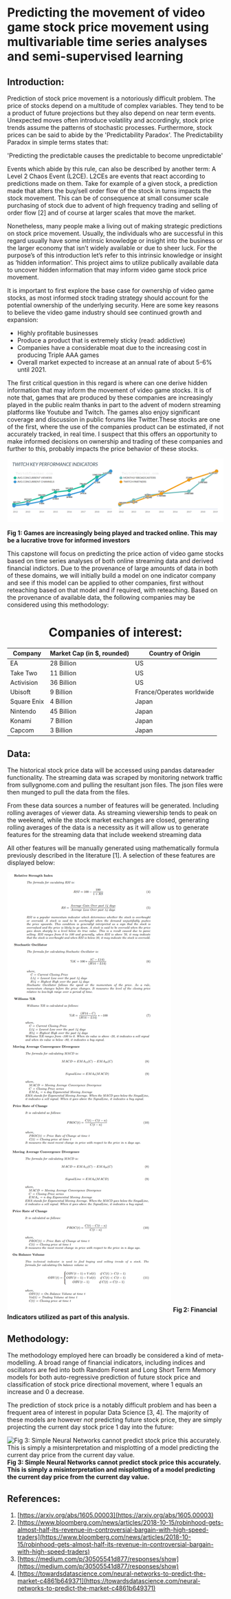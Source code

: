 ﻿# Predicting the movement of video game stock price movement using multivariable time series analyses and semi-supervised learning

## Introduction:
Prediction of stock price movement is a notoriously difficult problem. The price of stocks depend on a multitude of complex variables. They tend to be a product of future projections but they also depend on near term events. Unexpected moves often introduce volatility and accordingly, stock price trends assume the patterns of stochastic processes. Furthermore, stock prices can be said to abide by the 'Predictability Paradox'. The Predictability Paradox in simple terms states that:

'Predicting the predictable causes the predictable to become unpredictable'

Events which abide by this rule, can also be described by another term: A Level 2 Chaos Event (L2CE). L2CEs are events that react according to predictions made on them. Take for example of a given stock, a prediction made that alters the buy/sell order flow of the stock in turns impacts the stock movement. This can be of consequence at small consumer scale purchasing of stock due to advent of high frequency trading and selling of order flow [2] and of course at larger scales that move the market.

Nonetheless, many people make a living out of making strategic predictions on stock price movement. Usually, the individuals who are successful in this regard usually have some intrinsic knowledge or insight into the business or the larger economy that isn’t widely available or due to sheer luck. For the purpose’s of this introduction let’s refer to this intrinsic knowledge or insight as ‘hidden information’. This project aims to utilize publically available data to uncover hidden information that may inform video game stock price movement.

It is important to first explore the base case for ownership of video game stocks, as most informed stock trading strategy should account for the potential ownership of the underlying security. Here are some key reasons to believe the video game industry should see continued growth and expansion:

-   Highly profitable businesses
-   Produce a product that is extremely sticky (read: addictive)
-   Companies have a considerable moat due to the increasing cost in producing Triple AAA games
-   Overall market expected to increase at an annual rate of about 5-6% until 2021.

The first critical question in this regard is where can one derive hidden information that may inform the movement of video game stocks. It is of note that, games that are produced by these companies are increasingly played in the public realm thanks in part to the advent of modern streaming platforms like Youtube and Twitch. The games also enjoy significant coverage and discussion in public forums like Twitter.These stocks are one of the first, where the use of the companies product can be estimated, if not accurately tracked, in real time. I suspect that this offers an opportunity to make informed decisions on ownership and trading of these companies and further to this, probably impacts the price behavior of these stocks.

![Fig 1: Games are increasingly being played and tracked online. This may be a lucrative trove for informed investors](https://github.com/seanmcmanus13/Portfolio/blob/master/Predicting%20Video%20Game%20Stock%20Price%20Movement/Images/twitchtrends.png?raw=true)

**Fig 1: Games are increasingly being played and tracked online. This may be a lucrative trove for informed investors**

This capstone will focus on predicting the price action of video game stocks based on time series analyses of both online streaming data and derived financial indictors. Due to the provenance of large amounts of data in both of these domains, we will initially build a model on one indicator company and see if this model can be applied to other companies, first without reteaching based on that model and if required, with reteaching. Based on the provenance of available data, the following companies may be considered using this methodology:

<h1><center> Companies of interest: </center></h1>

| Company     | Market Cap (in $, rounded) | Country of Origin         |
|-------------|----------------------------|---------------------------|
| EA          | 28 Billion                 | US                        |
| Take Two    | 11 Billion                 | US                        |
| Activision  | 36 Billion                 | US                        |
| Ubisoft     | 9 Billion                  | France/Operates worldwide |
| Square Enix | 4 Billion                  | Japan                     |
| Nintendo    | 45 Billion                 | Japan                     |
| Konami      | 7 Billion                  | Japan                     |
| Capcom      | 3 Billion                  | Japan                     |


## Data:

The historical stock price data will be accessed using pandas datareader functionality. The streaming data was scraped by monitoring network traffic from sullygnome.com and pulling the resultant json files. The json files were then munged to pull the data from the files.

From these data sources a number of features will be generated. Including rolling averages of viewer data. As streaming viewership tends to peak on the weekend, while the stock market exchanges are closed, generating rolling averages of the data is a necessity as it will allow us to generate features for the streaming data that include weekend streaming data

All other features will be manually generated using mathematically formula previously described in the literature [1]. A selection of these features are displayed below:

![Fig 2: Financial Indicators utilized as part of this analysis.](https://github.com/seanmcmanus13/Portfolio/blob/master/Predicting%20Video%20Game%20Stock%20Price%20Movement/Images/variables.png?raw=true)
**Fig 2: Financial Indicators utilized as part of this analysis.**

## Methodology:
The methodology employed here can broadly be considered a kind of meta-modelling. A broad range of financial indicators, including indices and oscillators are fed into both Random Forest and Long Short Term Memory models for both auto-regressive prediction of future stock price and classification of stock price directional movement, where 1 equals an increase and 0 a decrease.

The prediction of stock price is a notably difficult problem and has been a frequent area of interest in popular Data Science [3, 4]. The majority of these models are however *not* predicting future stock price, they are simply projecting the current day stock price 1 day into the future:

![Fig 3: Simple Neural Networks cannot predict stock price this accurately. This is simply a misinterpretation and misplotting of a model predicting the current day price from the current day value.](https://miro.medium.com/max/800/1*YkfE7NRM2qJVRN2HCv1hhw.png)
**Fig 3: Simple Neural Networks cannot predict stock price this accurately. This is simply a misinterpretation and misplotting of a model predicting the current day price from the current day value.**

## References:

1.  [https://arxiv.org/abs/1605.00003](https://arxiv.org/abs/1605.00003)
2. [https://www.bloomberg.com/news/articles/2018-10-15/robinhood-gets-almost-half-its-revenue-in-controversial-bargain-with-high-speed-traders](https://www.bloomberg.com/news/articles/2018-10-15/robinhood-gets-almost-half-its-revenue-in-controversial-bargain-with-high-speed-traders)
3. [https://medium.com/p/30505541d877/responses/show](https://medium.com/p/30505541d877/responses/show)
4. [https://towardsdatascience.com/neural-networks-to-predict-the-market-c4861b649371](https://towardsdatascience.com/neural-networks-to-predict-the-market-c4861b649371)
